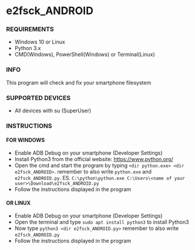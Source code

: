# e2fsck_ANDROID
### REQUIREMENTS
- Windows 10 or Linux
- Python 3.x
- CMD(Windows), PowerShell(Windows) or Terminal(Linux)
### INFO
This program will check and fix your smartphone filesystem
### SUPPORTED DEVICES
- All devices with su (SuperUser)
### INSTRUCTIONS
#### FOR WINDOWS
- Enable ADB Debug on your smartphone (Developer Settings)
- Install Python3 from the official website: https://www.python.org/
- Open the cmd and start the program by typing `<dir python.exe> <dir e2fsck_ANDROID>`. remember to also write `python.exe` and `e2fsck_ANDROID.py`. ES. `C:\python\python.exe C:\Users\<name of your user>\Download\e2fsck_ANDROID.py`
- Follow the instructions displayed in the program
#### OR LINUX
- Enable ADB Debug on your smartphone (Developer Settings)
- Open the terminal and type `sudo apt install python3` to install Python3
- Now type `python3 <dir e2fsck_ANDROID.py>` remember to also write `e2fsck_ANDROID.py`
- Follow the instructions displayed in the program
